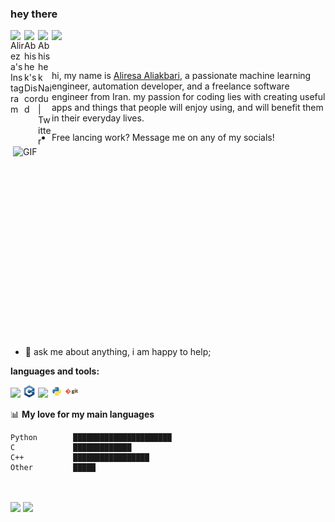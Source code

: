 ### hey there 
<a href="https://www.instagram.com/aliresa_alk/">
  <img align="left" alt="Alireza's Instagram" width="22px" src="https://raw.githubusercontent.com/hussainweb/hussainweb/main/icons/instagram.png" />
</a>
<a href="https://discord.com/users/912056252610265148">
  <img align="left" alt="Abhishek's Discord" width="22px" src="https://raw.githubusercontent.com/peterthehan/peterthehan/master/assets/discord.svg" />
</a>
<a href="https://twitter.com/aliresa_alk">
  <img align="left" alt="Abhishek Naidu | Twitter" width="22px" src="https://raw.githubusercontent.com/peterthehan/peterthehan/master/assets/twitter.svg" />
</a>
<!-- <a href="https://www.linkedin.com/in/abhisheknaiidu/">
  <img align="left" alt="Abhishek's LinkedIN" width="22px" src="https://raw.githubusercontent.com/peterthehan/peterthehan/master/assets/linkedin.svg" />
</a> -->

![](https://visitor-badge.glitch.me/badge?page_id=abhisheknaiidu.abhisheknaiidu)

<br />

hi, my name is [Aliresa Aliakbari](https://aliresa_alk.netlify.app/), a passionate machine learning engineer, automation developer, and a freelance software engineer from Iran. my passion for coding lies with creating useful apps and things that people will enjoy using, and will benefit them in their everyday lives.



  <img align="right" alt="GIF" src="https://github.com/abhisheknaiidu/abhisheknaiidu/blob/master/code.gif?raw=true" width="500" height="320" />
  
- Free lancing work? Message me on any of my socials!
- 💬 ask me about anything, i am happy to help;

**languages and tools:**  

<code><img height="20" src="https://upload.wikimedia.org/wikipedia/commons/thumb/1/18/C_Programming_Language.svg/1200px-C_Programming_Language.svg.png"></code>
<code><img height="20" src="https://raw.githubusercontent.com/github/explore/80688e429a7d4ef2fca1e82350fe8e3517d3494d/topics/cpp/cpp.png"></code>
<code><img height="20" src="http://s3-eu-west-1.amazonaws.com/qt-files/logos/Qt-logo-large.png"></code>
<code><img height="20" src="https://raw.githubusercontent.com/github/explore/80688e429a7d4ef2fca1e82350fe8e3517d3494d/topics/python/python.png"></code>
<code><img height="20" src="https://raw.githubusercontent.com/github/explore/80688e429a7d4ef2fca1e82350fe8e3517d3494d/topics/git/git.png"></code>

📊 **My love for my main languages**
<!--START_SECTION:waka-->

```text
Python        ██████████████████████
C             █████████████
C++           █████████████████         
Other         █████
```

<br />
<br />

<div>
<a href="http://www.github.com/AlirezaAliakbari"><img src="https://github-readme-stats.vercel.app/api?username=AlirezaAliakbari&theme=gruvbox_duo&show_icons=true&include_all_commits=true&count_private=true&theme=react&hide_border=true&bg_color=0D1117&title_color=3382ed&icon_color=3382ed" /></a>
  <a href="http://www.github.com/AlirezaAliakbari"><img src="https://github-readme-stats.vercel.app/api/top-langs/?username=AlirezaAliakbari&langs_count=10&layout=compact&theme=react&hide_border=true&bg_color=0D1117&title_color=3382ed&icon_color=3382ed" /></a>
</div>
